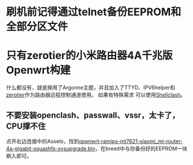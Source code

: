 # 刷机前记得通过telnet备份EEPROM和全部分区文件

# 只有zerotier的小米路由器4A千兆版Openwrt构建
什么都没有，就是换用了Argonne主题，并且加入了TTYD、IPV6helper和[zerotier](https://www.zerotier.com/)作为路由器远程控制通道使用。
如果有特殊需求 可以使用[Shellclash](https://github.com/juewuy/ShellClash/blob/master/README_CN.md)。

## 不要安装openclash、passwall、vssr，太卡了，CPU撑不住

点开右边连接中的Assets，找到[openwrt-ramips-mt7621-xiaomi_mi-router-4a-gigabit-squashfs-sysupgrade.bin](https://github.com/lxc368/MI4A-G_Openwrt/releases)，在breed中与你备份好的EEPROM一块刷入即可。
